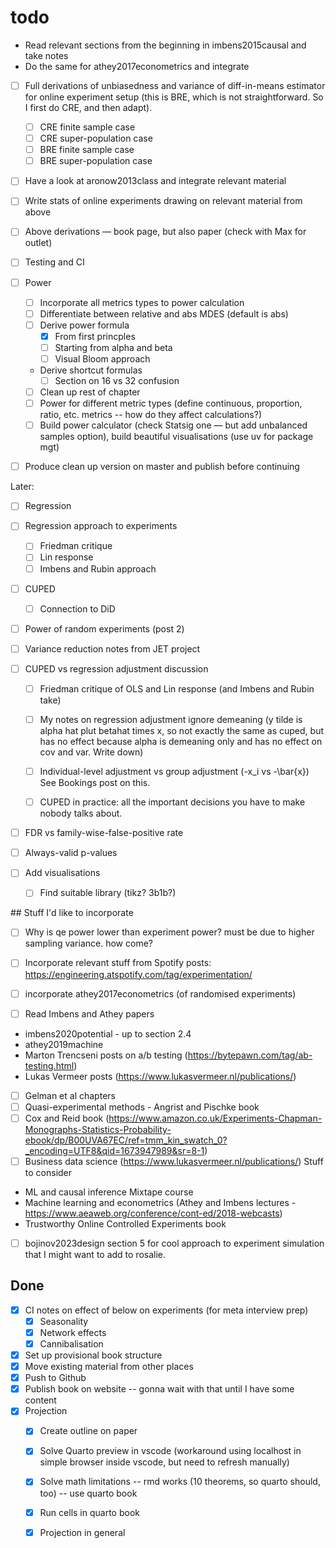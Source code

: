 # todo

- Read relevant sections from the beginning in imbens2015causal and take notes
- Do the same for athey2017econometrics and integrate
- [ ] Full derivations of unbiasedness and variance of diff-in-means estimator
for online experiment setup (this is BRE, which is not straightforward. So I
first do CRE, and then adapt).

    - [ ] CRE finite sample case
    - [ ] CRE super-population case
    - [ ] BRE finite sample case
    - [ ] BRE super-population case

- [ ] Have a look at aronow2013class and integrate relevant material
- [ ] Write stats of online experiments drawing on relevant material from above




- [ ] Above derivations — book page, but also paper (check with Max for outlet)

- [ ] Testing and CI
- [ ] Power
    - [ ] Incorporate all metrics types to power calculation
    - [ ] Differentiate between relative and abs MDES (default is abs)
    - [ ] Derive power formula
        - [x] From first princples
        - [ ] Starting from alpha and beta
        - [ ] Visual Bloom approach
    - Derive shortcut formulas
        - [ ] Section on 16 vs 32 confusion
    - [ ] Clean up rest of chapter
    - [ ] Power for different metric types (define continuous, proportion, ratio, etc. metrics -- how do they affect calculations?)
    - [ ] Build power calculator (check Statsig one — but add unbalanced samples option), build beautiful visualisations (use uv for package mgt)

- [ ] Produce clean up version on master and publish before continuing

Later:

- [ ] Regression
- [ ] Regression approach to experiments
    - [ ] Friedman critique
    - [ ] Lin response
    - [ ] Imbens and Rubin approach
- [ ] CUPED
    - [ ] Connection to DiD


- [ ] Power of random experiments (post 2)

- [ ] Variance reduction notes from JET project
- [ ] CUPED vs regression adjustment discussion 
    - [ ] Friedman critique of OLS and Lin response (and Imbens and Rubin take)
    - [ ] My notes on regression adjustment ignore demeaning (y tilde is alpha hat plut betahat times x, so not exactly the same as cuped, but has no effect because alpha is demeaning only and has no effect on cov and var. Write down)
    - [ ] Individual-level adjustment vs group adjustment (-x_i vs -\bar{x}) See Bookings post on this.
    - [ ] CUPED in practice: all the important decisions you have to make nobody talks about.


- [ ] FDR vs family-wise-false-positive rate
- [ ] Always-valid p-values

- [ ] Add visualisations
    - [ ] Find suitable library (tikz? 3b1b?)


## Stuff I'd like to incorporate

- [ ] Why is qe power lower than experiment power? must be due to higher sampling variance. how come?

- [ ] Incorporate relevant stuff from Spotify posts: https://engineering.atspotify.com/tag/experimentation/

- [ ] incorporate athey2017econometrics (of randomised experiments)
- [ ] Read Imbens and Athey papers

- imbens2020potential - up to section 2.4
- athey2019machine
- Marton Trencseni posts on a/b testing (https://bytepawn.com/tag/ab-testing.html)
- Lukas Vermeer posts (https://www.lukasvermeer.nl/publications/)
- [ ] Gelman et al chapters
- [ ] Quasi-experimental methods - Angrist and Pischke book
- [ ] Cox and Reid book (https://www.amazon.co.uk/Experiments-Chapman-Monographs-Statistics-Probability-ebook/dp/B00UVA67EC/ref=tmm_kin_swatch_0?_encoding=UTF8&qid=1673947989&sr=8-1)
- [ ] Business data science (https://www.lukasvermeer.nl/publications/)
Stuff to consider
- ML and causal inference Mixtape course
- Machine learning and econometrics (Athey and Imbens lectures - https://www.aeaweb.org/conference/cont-ed/2018-webcasts)
- Trustworthy Online Controlled Experiments book
- [ ] bojinov2023design section 5 for cool approach to experiment simulation that I might want to add to rosalie.

## Done

- [x] CI notes on effect of below on experiments (for meta interview prep)
    - [x] Seasonality
    - [x] Network effects
    - [x] Cannibalisation
- [x] Set up provisional book structure
- [x] Move existing material from other places
- [x] Push to Github
- [x] Publish book on website -- gonna wait with that until I have some content
- [x] Projection
    - [x] Create outline on paper
    - [x] Solve Quarto preview in vscode (workaround using localhost in simple browser inside vscode, but need to refresh manually)
    - [x] Solve math limitations -- rmd works (10 theorems, so quarto should, too) -- use quarto book
    - [x] Run cells in quarto book
    - [x] Projection in general

